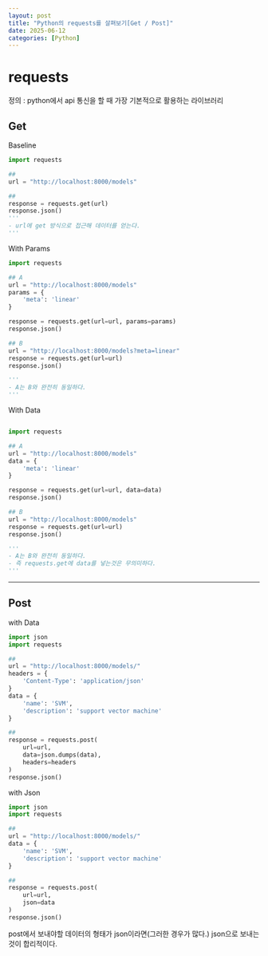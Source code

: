 ```yaml
---
layout: post
title: "Python의 requests를 살펴보기[Get / Post]"
date: 2025-06-12
categories: [Python]
---
```


# requests

정의 : python에서 api 통신을 할 때 가장 기본적으로 활용하는 라이브러리

## Get

Baseline

```py
import requests

##
url = "http://localhost:8000/models"

##
response = requests.get(url)
response.json()
'''
- url에 get 방식으로 접근해 데이터를 얻는다.
'''
```

With Params

```py
import requests

## A
url = "http://localhost:8000/models"
params = {
    'meta': 'linear'
}

response = requests.get(url=url, params=params)
response.json()

## B
url = "http://localhost:8000/models?meta=linear"
response = requests.get(url=url)
response.json()

'''
- A는 B와 완전히 동일하다.
'''
```

With Data

```py

import requests

## A
url = "http://localhost:8000/models"
data = {
    'meta': 'linear'
}

response = requests.get(url=url, data=data)
response.json()

## B
url = "http://localhost:8000/models"
response = requests.get(url=url)
response.json()

'''
- A는 B와 완전히 동일하다.
- 즉 requests.get에 data를 넣는것은 무의미하다.
'''
```

---

## Post

with Data

```py
import json
import requests

##
url = "http://localhost:8000/models/"
headers = {
    'Content-Type': 'application/json'
}
data = {
    'name': 'SVM',
    'description': 'support vector machine'
}

##
response = requests.post(
    url=url,
    data=json.dumps(data),
    headers=headers
)
response.json()
```

with Json

```py
import json
import requests

##
url = "http://localhost:8000/models/"
data = {
    'name': 'SVM',
    'description': 'support vector machine'
}

##
response = requests.post(
    url=url,
    json=data
)
response.json()
```

post에서 보내야할 데이터의 형태가 json이라면(그러한 경우가 많다.) json으로 보내는 것이 합리적이다.

